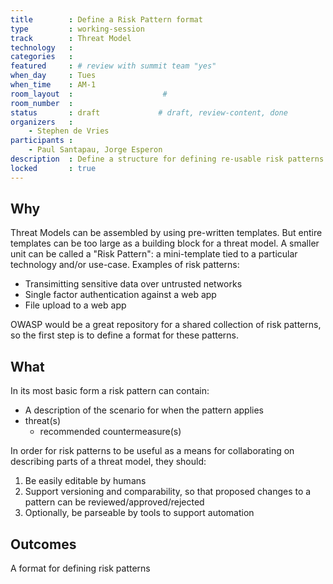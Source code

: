 ```yaml
---
title        : Define a Risk Pattern format
type         : working-session
track        : Threat Model
technology   :
categories   :                      
featured     : # review with summit team "yes"
when_day     : Tues
when_time    : AM-1
room_layout  :                    #
room_number  :
status       : draft             # draft, review-content, done
organizers   :
    - Stephen de Vries
participants :
    - Paul Santapau, Jorge Esperon
description  : Define a structure for defining re-usable risk patterns
locked       : true
---
```


## Why

Threat Models can be assembled by using pre-written templates.  But entire templates can be too large as a building block for a threat model.  A smaller unit can be called a "Risk Pattern": a mini-template tied to a particular technology and/or use-case.  Examples of risk patterns:
- Transimitting sensitive data over untrusted networks
- Single factor authentication against a web app
- File upload to a web app

OWASP would be a great repository for a shared collection of risk patterns, so the first step is to define a format for these patterns.

## What

In its most basic form a risk pattern can contain:
- A description of the scenario for when the pattern applies
- threat(s)
    - recommended countermeasure(s)

In order for risk patterns to be useful as a means for collaborating on describing parts of a threat model, they should:
1. Be easily editable by humans
2. Support versioning and comparability, so that proposed changes to a pattern can be reviewed/approved/rejected
3. Optionally, be parseable by tools to support automation

## Outcomes

A format for defining risk patterns
